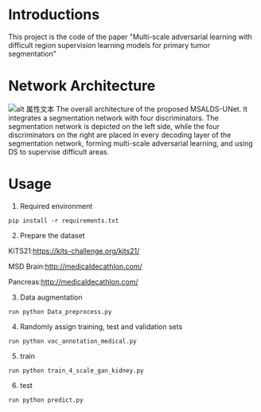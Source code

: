 # Introductions
This project is the code of the paper "Multi-scale adversarial learning with difficult region supervision learning models for primary tumor segmentation"

# Network Architecture
![alt 属性文本](MSALDS_UNet.png "The overall framework of our proposed model")
The overall architecture of the proposed MSALDS-UNet. It integrates a segmentation network with four discriminators. The segmentation network is depicted on the left side, while the four discriminators on the right are placed in every decoding layer of the segmentation network, forming multi-scale adversarial learning, and using DS to supervise difficult areas.

# Usage

1. Required environment

```pip install -r requirements.txt```

2. Prepare the dataset

KiTS21:<https://kits-challenge.org/kits21/>

MSD Brain:<http://medicaldecathlon.com/>

Pancreas:<http://medicaldecathlon.com/>

3. Data augmentation

```run python Data_preprocess.py```

4. Randomly assign training, test and validation sets

```run python voc_annotation_medical.py```

5. train

```run python train_4_scale_gan_kidney.py```

6. test

```run python predict.py```
